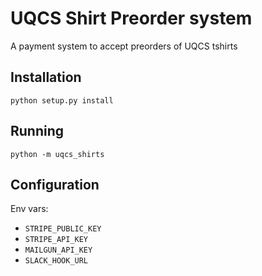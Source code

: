 # UQCS Shirt Preorder system
A payment system to accept  preorders of UQCS tshirts


## Installation
`python setup.py install`

## Running
`python -m uqcs_shirts`

## Configuration
Env vars:
- `STRIPE_PUBLIC_KEY`
- `STRIPE_API_KEY`
- `MAILGUN_API_KEY`
- `SLACK_HOOK_URL`
